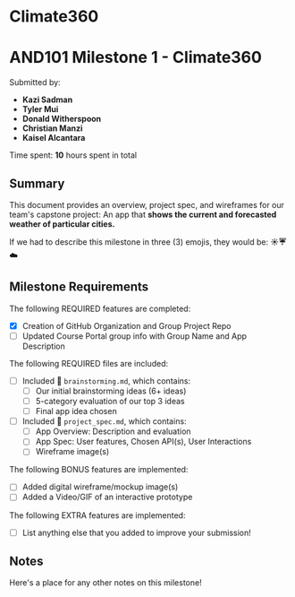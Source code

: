 # Climate360

<!-- (This is a comment) INSTRUCTIONS: Go through this page and fill out any **bolded** entries with their correct values.-->

# AND101 Milestone 1 - **Climate360**

Submitted by:
- **Kazi Sadman**
- **Tyler Mui**
- **Donald Witherspoon**
- **Christian Manzi**
- **Kaisel Alcantara**


Time spent: **10** hours spent in total

## Summary

This document provides an overview, project spec, and wireframes for our team's capstone project: An app that **shows the current and forecasted weather of particular cities.**

If we had to describe this milestone in three (3) emojis, they would be: **☀️☔☁️**

## Milestone Requirements

<!-- Please be sure to change the [ ] to [x] for any features you completed.  If a feature is not checked [x], you might miss the points for that item! -->

The following REQUIRED features are completed:

- [x] Creation of GitHub Organization and Group Project Repo
- [ ] Updated Course Portal group info with Group Name and App Description

The following REQUIRED files are included:

- [ ] Included 📄 `brainstorming.md`, which contains:
  - [ ] Our initial brainstorming ideas (6+ ideas)
  - [ ] 5-category evaluation of our top 3 ideas
  - [ ] Final app idea chosen
- [ ] Included 📄 `project_spec.md`, which contains:
  - [ ] App Overview: Description and evaluation
  - [ ] App Spec: User features, Chosen API(s), User Interactions
  - [ ] Wireframe image(s)

The following BONUS features are implemented:

- [ ] Added digital wireframe/mockup image(s)
- [ ] Added a Video/GIF of an interactive prototype

The following EXTRA features are implemented:

- [ ] List anything else that you added to improve your submission!

## Notes

Here's a place for any other notes on this milestone!
